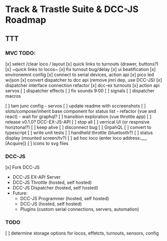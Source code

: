 # Track & Trastle Suite & DCC-JS Roadmap

## TTT

### MVC TODO:

[x] select /clear loco / layout
[x] quick links to turnouts (drawer, buttons?)
[x] ~quick links to locos~
[x] fix turnout bug/delay
[x] ui beatification
[x] environemnt config
[x] connect to serial devices, action api
[x] pico led w/json
[x] convert dispatcher to dcc api (remove jmri dep, use DCC-JS)
[x] dispatcher interface connection refactor
[x] dcc-ex turnouts
[x] action api servos
[ ] dispatcher effects
[ ] fix sounds 9:00
[ ] signals
[ ] dispatcher macros

[ ] tam junc config - servos 
[ ] update readme with sccreenshots
[ ] slots/compose/inherit base component for status list - refactor (vue and react) - wait for graphql?
[ ] transition exploration (vue throttle app)
[ ] release v0.1.0? DCC-EX-JS-API
[ ] stop all
[ ] verrical UI (or respnsive horiztonal?)
[ ] keep alive
[ ] disconnect bug
[ ] GrpahQL
[ ] convert to typescript
[ ] write unit tests
[ ] handheld throttle (bluetooth?)
[ ] status display (mounted screen/tv?)
[ ] ad hoc loco (enter loco address:___ [Acquire])
[ ] icons to svg files

### DCC-JS

[x] Fork DCC-JS
  - DCC-JS EX-API Server
  - DCC-JS Throttle (hosted, self hosted)
  - DCC-JS Dispatcher (hosted, self hosted)
  - Future:
    - DCC-JS Programmer (hosted, self hosted)
    - DCC-JS (hosted, self hosted)
    - Plugins (custom serial connections, servers, automation)


### TODO

[ ] determine storage options for locos, effetcts, turnouts, sensors, config
